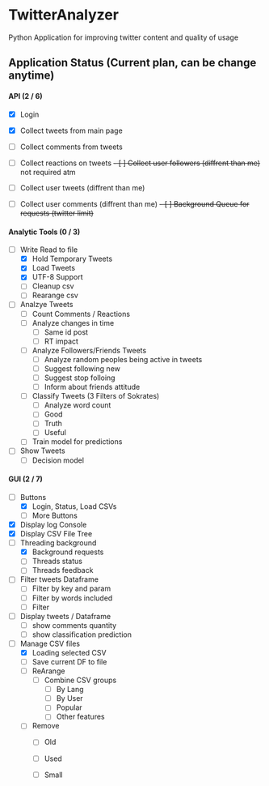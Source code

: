 # TwitterAnalyzer

Python Application for improving twitter content and quality of usage

## Application Status (Current plan, can be change anytime)

#### API (2 / 6)

- [x] Login
- [x] Collect tweets from main page
- [ ] Collect comments from tweets
- [ ] Collect reactions on tweets
~~- [ ] Collect user followers (diffrent than me)~~ not required atm
- [ ] Collect user tweets (diffrent than me)
- [ ] Collect user comments (diffrent than me)
~~- [ ] Background Queue for requests (twitter limit)~~
	

#### Analytic Tools (0 / 3)

- [ ] Write Read to file
	- [x] Hold Temporary Tweets
	- [x] Load Tweets
	- [x] UTF-8 Support 
	- [ ] Cleanup csv
	- [ ] Rearange csv				
- [ ] Analzye Tweets
	- [ ] Count Comments / Reactions
	- [ ] Analyze changes in time
		- [ ] Same id post
		- [ ] RT impact
	- [ ] Analyze Followers/Friends Tweets
		- [ ] Analyze random peoples being active in tweets
		- [ ] Suggest following new 
		- [ ] Suggest stop folloing 
		- [ ] Inform about friends attitude
	- [ ] Classify Tweets (3 Filters of Sokrates)
		- [ ] Analyze word count
		- [ ] Good
		- [ ] Truth
		- [ ] Useful
	- [ ] Train model for predictions
- [ ] Show Tweets
	- [ ] Decision model
	
#### GUI (2 / 7)

- [ ] Buttons
	- [x] Login, Status, Load CSVs
	- [ ] More Buttons
- [x] Display log Console
- [x] Display CSV File Tree		
- [ ] Threading background
	- [x] Background requests
	- [ ] Threads status
	- [ ] Threads feedback
- [ ] Filter tweets Dataframe
	- [ ] Filter by key and param
	- [ ] Filter by words included
	- [ ] Filter 
- [ ] Display tweets / Dataframe
	- [ ] show comments quantity
	- [ ] show classification prediction
- [ ] Manage CSV files
	- [x] Loading selected CSV
	- [ ] Save current DF to file
	- [ ] ReArange
		- [ ] Combine CSV  groups
			- [ ] By Lang
			- [ ] By User
			- [ ] Popular
			- [ ] Other features
	- [ ] Remove
		- [ ] Old
		- [ ] Used
		- [ ] Small
	